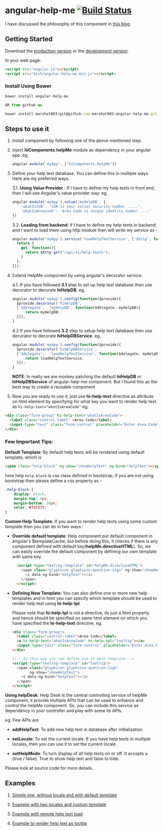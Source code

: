 # angular-help-me [![Build Status](https://travis-ci.org/marshal003/angular-help-me.svg?branch=master)](https://travis-ci.org/marshal003/angular-help-me)

I have discussed the philosophy of this component in [this blog](http://codepen.io/marshal003/post/angular-helpme-component).

## Getting Started

Download the [production version][min] or the [development version][max].

[min]: https://raw.githubusercontent.com/marshal003/angular-help-me/master/dist/angular-help-me.min.js
[max]: https://raw.githubusercontent.com/marshal003/angular-help-me/master/dist/angular-help-me.js

In your web page:

```html
<script src="angular.js"></script>
<script src="dist/angular-help-me.min.js"></script>
```

### Install Using Bower

```js
bower install angular-help-me

OR from github as

bower install marshal003/git@github.com:marshal003/angular-help-me.git
```

## Steps to use it

1. Install component by following one of the above mentioned step.
2. Inject **hiComponents.helpMe** module as dependency in your angular app. eg.
   ```js
   angular.module('myApp', ['hiComponents.helpMe'])
   ```
3. Define your help text database. You can define this in multiple ways. Here are my preferred ways.

    3.1. **Using Value Provider** : If I have to define my help texts in front end, then I will use Angular's value provider way.
    eg.
    ```js
    angular.module('myApp').value('myHelpDB', {
        'whatIsSSN': 'SSN is your social security number .....',
        'whatIsAreacode': 'Area Code is unique identity number ....'
    })
    ```
    3.2. **Loading from backend**: If I have to define my help texts in backend and I want to load them using http module then will write my service as -
    ```js
    angular.module('myApp').service('loadHelpTextService', ['$http', function($http){
      return {
        get: function(){
          return $http.get("/api/v1/help-texts");
        }
      };
    }]);
    ```

4. Extend HelpMe component by using angular's decorator service.

    4.1. If you have followed **3.1** step to set up help text database then use decorator to decorate **hiHelpDB**.
    eg.
    ```js
    angular.module('myApp').config(function($provide){
      $provide.decorator('hiHelpDB',
      ['$delegate',  'myHelpDB', function($delegate, myHelpDB){
          return myHelpDB;
      }]);
    }
    ```

    4.2 If you have followed **3.2** step to setup help text database then use decorator to decorate **hiHelpDBService**.
    eg.
    ```js
    angular.module('myApp').config(function($provide){
      $provide.decorator('hiHelpDBService',
      ['$delegate',  'loadHelpTextService', function($delegate, myHelpDB){
          return loadHelpTextService;
      }]);
    }
    ```

    **NOTE**: In realty we are monkey patching the default **hiHelpDB** or **hiHelpDBService** of angular-help-me component. But I found this as the best way to create a reusable component

5. Now you are ready to use it, just use **hi-help-text** directive as attribute on html element by specifying for what key you want to render help text. as `hi-help-text="whatIsAreaCode"`
eg.
```html
<div class="form-group" hi-help-text="whatIsAreaCode">
  <label class="control-label" >Area Code</label>
  <input type="text" class="form-control" placeholder="Enter Area Code" />
</div>
```

### Few Important Tips:

**Default Template**: By default help texts will be rendered using default template, which is
```html
<span class="help-block" ng-show="showHelpText" ng-bind="helpText"></span>
```
here help `help-block` is css class defined in bootstrap, if you are not using bootstrap then please define a css property as -
```css
.help-block {
    display: block;
    margin-top: 5px;
    margin-bottom: 10px;
    color: #737373;
}
```
**Custom Help Template**: If you want to render help texts using some custom template then you can do in two ways :

  - **Override default template**: Help component put default component in angular's $templateCache, but before doing this, it checks if there is any component defined with default key(**helpMe.directiveHTML**). So, we can easily override the default component by defining our own template with same key.
  
    ```html
      <script type="text/ng-template" id="helpMe.directiveHTML">
        <span class="glyphicon glyphicon-question-sign" ng-show="showHelpText">
          <i data-ng-bind="helpText"></i>
        </span>
      </script>
    ```
  - **Defining New Template**: You can also define one or more new help templates and in html you can specify which template should be used to render help text using **hi-help-tpl**.

    Please note that **hi-help-tpl** is not a directive, its just a html property and hence should be specified on same html element on which you have specified the **hi-help-text** directive.
    eg.
    ```html
    <div class="form-group">
      <label class="control-label">Area Code</label>
      <a hi-help-text="whatIsAreaCode" hi-help-tpl="tooltip"></a>
      <input type="text" class="form-control" placeholder="Enter Area Code" />
    </div>

    <!-- In this way you can define one or more template -->
    <script type="text/ng-template" id="tooltip">
      <span class="glyphicon glyphicon-question-sign"
            ng-show="showHelpText">
        <i data-ng-bind="helpText"></i>
      </span>
    </script>
    ```
**Using helpDesk**: Help Desk is the central controlling service of helpMe component, it provide multiple APIs that can be used to enhance and control the helpMe component. So, you can include this service as dependency in your controller and play with some its APIs.

eg. Few APIs are
 - **addHelpText**: To add new help text in database after initialization.

 - **setLocale**: To set the current locale. If you have help texts  in  multiple locales, then you can use it to set the current locale.

 - **setHelpMode**: To turn display of all help texts on or off. It accepts a (true / false). True to show help text and false to hide.

 Please look at source code for more details.

## Examples
1. [Simple one, without locale and with default template ](http://codepen.io/marshal003/pen/JYLEjg)

2. [Example with two locales and custom template](http://codepen.io/marshal003/pen/vNRBqG)

3. [Example with remote help text load](http://codepen.io/marshal003/pen/xwWggx)

4. [Example to render help text as tooltip](http://codepen.io/marshal003/full/eZwBgw/) 
